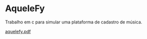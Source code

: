 # AqueleFy
 Trabalho em c para simular uma plataforma de cadastro de música.

[aquelefy.pdf](https://github.com/murilloaguiar/AqueleFy/files/6759031/aquelefy.pdf)

